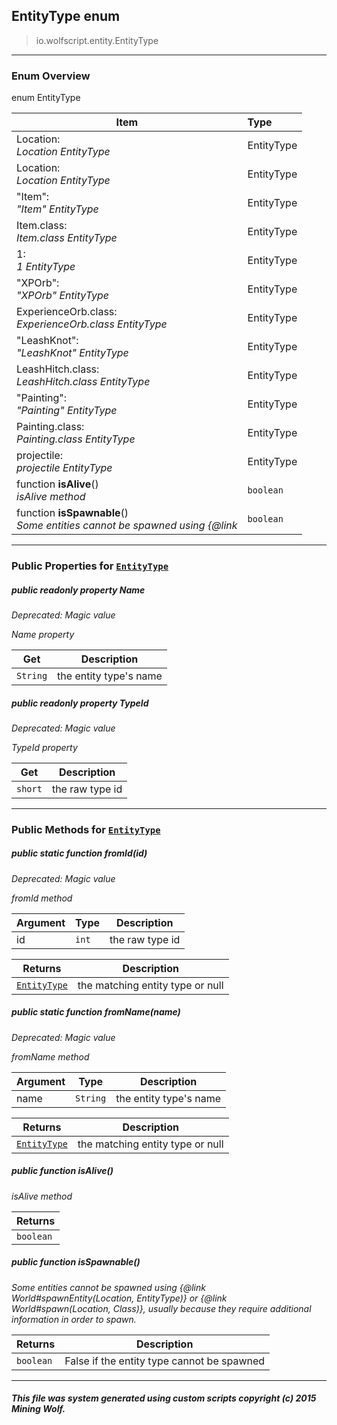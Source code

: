 ## EntityType __enum__

>io.wolfscript.entity.EntityType

---

### Enum Overview

enum EntityType

Item | Type   
--- | :--- 
Location: <br> _Location EntityType_ | EntityType
Location: <br> _Location EntityType_ | EntityType
"Item": <br> _"Item" EntityType_ | EntityType
Item.class: <br> _Item.class EntityType_ | EntityType
1: <br> _1 EntityType_ | EntityType
"XPOrb": <br> _"XPOrb" EntityType_ | EntityType
ExperienceOrb.class: <br> _ExperienceOrb.class EntityType_ | EntityType
"LeashKnot": <br> _"LeashKnot" EntityType_ | EntityType
LeashHitch.class: <br> _LeashHitch.class EntityType_ | EntityType
"Painting": <br> _"Painting" EntityType_ | EntityType
Painting.class: <br> _Painting.class EntityType_ | EntityType
projectile: <br> _projectile EntityType_ | EntityType
 function __isAlive__() <br> _isAlive method_ | `boolean`
 function __isSpawnable__() <br> _Some entities cannot be spawned using {@link_ | `boolean`



---


### Public Properties for [`EntityType`](EntityType.md)

##### <a id='name'></a>public  readonly property __Name__
_Deprecated: Magic value_

_Name property_

Get | Description
--- | --- 
`String` | the entity type's name



##### <a id='typeid'></a>public  readonly property __TypeId__
_Deprecated: Magic value_

_TypeId property_

Get | Description
--- | --- 
`short` | the raw type id



---

### Public Methods for [`EntityType`](EntityType.md)

##### <a id='fromid'></a>public static function __fromId__(id)
_Deprecated: Magic value_

_fromId method_

Argument | Type | Description  
--- | --- | --- 
id | `int` | the raw type id

Returns | Description
--- | --- 
[`EntityType`](EntityType.md) | the matching entity type or null


##### <a id='fromname'></a>public static function __fromName__(name)
_Deprecated: Magic value_

_fromName method_

Argument | Type | Description  
--- | --- | --- 
name | `String` | the entity type's name

Returns | Description
--- | --- 
[`EntityType`](EntityType.md) | the matching entity type or null


##### <a id='isalive'></a>public  function __isAlive__()

_isAlive method_

Returns | 
--- | 
`boolean` |


##### <a id='isspawnable'></a>public  function __isSpawnable__()

_Some entities cannot be spawned using {@link World#spawnEntity(Location, EntityType)} or {@link World#spawn(Location, Class)}, usually because they require additional information in order to spawn._

Returns | Description
--- | --- 
`boolean` | False if the entity type cannot be spawned


---


##### This file was system generated using custom scripts copyright (c) 2015 Mining Wolf.
	

